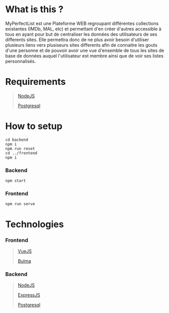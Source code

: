 # What is this ?

MyPerfectList est une Plateforme WEB regroupant différentes collections existantes (IMDb, MAL, etc) et permettant d'en créer d'autres accessible à tous en ayant pour but de centraliser les données des utilisateurs de ses differents sites. Elle permettra donc de ne plus avoir besoin d'utiliser plusieurs liens vers plusiseurs sites differents afin de connaitre les gouts d'une personne et de pouvoir avoir une vue d'ensemble de tous les sites de base de données auquel l'utilisateur est membre ainsi que de voir ses listes personnalisés.

# Requirements

> [NodeJS](https://nodejs.org/)
>
> [Postgresql](https://www.postgresql.org/)

# How to setup

```
cd backend
npm i
npm run reset
cd ../frontend
npm i
```

### Backend

`npm start`

### Frontend

`npm run serve`

# Technologies

### Frontend
> [VueJS](https://vuejs.org/)
>
> [Bulma](https://bulma.io/)
### Backend
> [NodeJS](https://nodejs.org/)
>
> [ExpressJS](https://expressjs.com/)
>
> [Postgresql](https://www.postgresql.org/)

